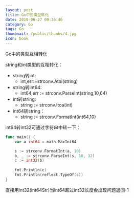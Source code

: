 ```yaml
---
layout: post
title: Go中的类型转化
date: 2019-06-27 09:36:46
category: Go
tags: Go
thumbnail: /public/thumbs/4.jpg
icon: book
---
```


Go中的类型互相转化

<!--more-->

string和int类型的互相转化：

+ string转int:
  + int,err:=strconv.Atoi(string)
+ string转int64:
  + int64,err := strconv.ParseInt(string,10,64)
+ int转string:
  + string := strconv.Itoa(int)
+ int64转string：
  + string := strconv.FormatInt(int64,10)



int64转int32可通过字符串中转一下：

```go
func main() {
	var a int64 = math.MaxInt64

	s := strconv.FormatInt(a, 10)
	b, _ := strconv.ParseInt(s, 10, 32)
	c := int32(b)
	
	fmt.Println(c)
	fmt.Println(reflect.TypeOf(c))
}
```

直接用int32(int64Str)当int64超过int32长度会出现问题返回-1